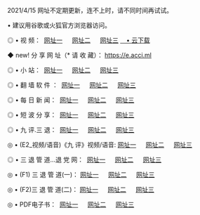 <p>2021/4/15 网址不定期更新，连不上时，请不同时间再试试。
<p>• 建议用谷歌或火狐官方浏览器访问。
<p>◎ • 视 频： 
<a href="http://hxi.lexmarktr.com/" target="_blank">网址一</a> 　 
<a href="http://hqg.lexmarktr.com/" target="_blank">网址二</a> 　 
<a href="http://hqg.lexmarktr.com/b.html" target="_blank">网址三</a>
<a href="https://yadi.sk/d/d0sUeAOpal3njw" target="_blank">　• 云下载 </a></p>
<p>◆ new! 分 享 网 址（* 请 收 藏）： <a href="http://hvt.lexmarktr.com/a.html">https://e.acci.ml</a></p>

<p>◎ • 小 站：  
<a href="http://hxi.lexmarktr.com/f.html" target="_blank">网址一</a> 　 
<a href="http://hqg.lexmarktr.com/h.html" target="_blank">网址二</a> 　 
<a href="http://hqg.lexmarktr.com/k/" target="_blank">网址三</a></p>
<p>◎ • 翻 墙 软 件 ：  
<a href="http://hxi.lexmarktr.com/ff/" target="_blank">网址一</a> 　 
<a href="http://hqg.lexmarktr.com/s/read/a1_nd.html" target="_blank">网址二</a> 　 
<a href="http://hqg.lexmarktr.com/ff/index.html" target="_blank">网址三</a></p>
<p>◎ • 每 日 新 闻：  
<a href="http://hxi.lexmarktr.com/day/" target="_blank">网址一</a> 　 
<a href="http://hqg.lexmarktr.com/day/" target="_blank">网址二</a> 　 
<a href="http://hqg.lexmarktr.com/day/index.html" target="_blank">网址三</a></p>
<p>◎ • 短 波 分 享：  
<a href="http://hxi.lexmarktr.com/h/" target="_blank">网址一</a> 　 
<a href="http://hqg.lexmarktr.com/h/" target="_blank">网址二</a> 　 
<a href="http://hqg.lexmarktr.com/h/index.html" target="_blank">网址三</a></p>
<p>◎ • 九 评.三 退：  
<a href="http://hxi.lexmarktr.com/t/" target="_blank">网址一</a> 　 
<a href="http://hqg.lexmarktr.com/v2/index.html" target="_blank">网址二</a> 　 
<a href="http://hqg.lexmarktr.com/tt/index.html" target="_blank">网址三</a> 　</p>
<p>◎ • (E2_视频/语音)《九 评》视频/语音: 
<a href="http://hqg.lexmarktr.com/7738.html" target="_blank">网址一</a> 　 
<a href="http://hqg.lexmarktr.com/7614.html" target="_blank">网址二</a> 　 
<a href="http://hqg.lexmarktr.com/7633.html" target="_blank">网址三</a></p>
<p>◎ • 三 退 管 道...退 党 网：  
<a href="http://hxi.lexmarktr.com/go/td1.html" target="_blank">网址一</a> 　 
<a href="http://hqg.lexmarktr.com/go/td2.html" target="_blank">网址二</a> 　 
<a href="http://hqg.lexmarktr.com/go/td3.html" target="_blank">网址三</a></p>
<p>◎ • (F1) 三 退 管 道(一)： 
<a href="http://hxi.lexmarktr.com/dd/" target="_blank">网址一</a> 　 
<a href="http://hqg.lexmarktr.com/s/read/a1_tdx.html" target="_blank">网址二</a> 　 
<a href="http://hqg.lexmarktr.com/dd/" target="_blank">网址三</a></p>
<p>◎ • (F2)三 退 管 道(二)： 
<a href="http://hqg.lexmarktr.com/d/" target="_blank">网址一</a> 　 
<a href="http://hxi.lexmarktr.com/d/index.html" target="_blank">网址二</a> 　 
<a href="http://hqg.lexmarktr.com/d/" target="_blank">网址三</a></p>
<p>◎ • PDF电子书：  
<a href="http://hxi.lexmarktr.com/p/" target="_blank">网址一</a> 　 
<a href="http://hqg.lexmarktr.com/p/index.html" target="_blank">网址二</a> 　 
<a href="http://hqg.lexmarktr.com/p/" target="_blank">网址三</a></p>
